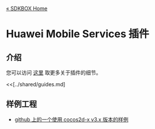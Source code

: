 [&#171; SDKBOX Home](http://sdkbox.com)

<h1>Huawei Mobile Services 插件</h1>

## 介绍
您可以访问 [这里](https://developer.huawei.com/) 取更多关于插件的细节。


<<[../shared/guides.md]


## 样例工程

* [github 上的一个使用 cocos2d-x v3.x 版本的样例](https://github.com/sdkbox/sdkbox-sample-hms)

